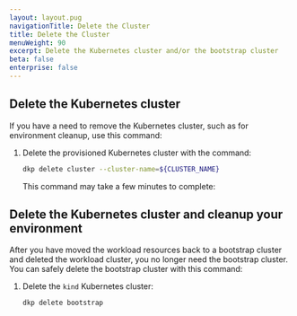 ```yaml
---
layout: layout.pug
navigationTitle: Delete the Cluster
title: Delete the Cluster
menuWeight: 90
excerpt: Delete the Kubernetes cluster and/or the bootstrap cluster
beta: false
enterprise: false
---
```


## Delete the Kubernetes cluster

If you have a need to remove the Kubernetes cluster, such as for environment cleanup, use this command:

1.  Delete the provisioned Kubernetes cluster with the command:

    ```sh
    dkp delete cluster --cluster-name=${CLUSTER_NAME}
    ```

    This command may take a few minutes to complete:

## Delete the Kubernetes cluster and cleanup your environment

After you have moved the workload resources back to a bootstrap cluster and deleted the workload cluster, you no longer need the bootstrap cluster. You can safely delete the bootstrap cluster with this command:

1.  Delete the `kind` Kubernetes cluster:

    ```sh
    dkp delete bootstrap
    ```
